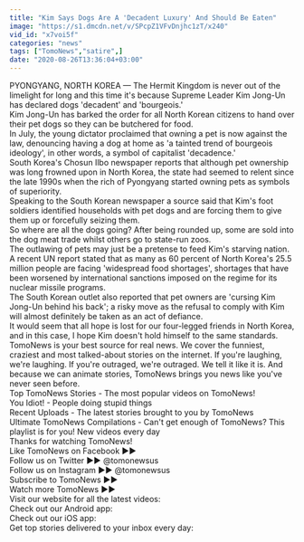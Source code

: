 ```yaml
---
title: "Kim Says Dogs Are A 'Decadent Luxury' And Should Be Eaten"
image: "https://s1.dmcdn.net/v/SPcpZ1VFvDnjhc1zT/x240"
vid_id: "x7voi5f"
categories: "news"
tags: ["TomoNews","satire",]
date: "2020-08-26T13:36:04+03:00"
---
```

PYONGYANG, NORTH KOREA — The Hermit Kingdom is never out of the limelight for long and this time it's because Supreme Leader Kim Jong-Un has declared dogs 'decadent' and 'bourgeois.'  <br>Kim Jong-Un has barked the order for all North Korean citizens to hand over their pet dogs so they can be butchered for food.   <br>In July, the young dictator proclaimed that owning a pet is now against the law, denouncing having a dog at home as 'a tainted trend of bourgeois ideology', in other words, a symbol of capitalist 'decadence.'  <br>South Korea's Chosun Ilbo newspaper reports that although pet ownership was long frowned upon in North Korea, the state had seemed to relent since the late 1990s when the rich of Pyongyang started owning pets as symbols of superiority.  <br>Speaking to the South Korean newspaper a source said that Kim's foot soldiers identified households with pet dogs and are forcing them to give them up or forcefully seizing them.   <br>So where are all the dogs going? After being rounded up, some are sold into the dog meat trade whilst others go to state-run zoos.   <br>The outlawing of pets may just be a pretense to feed Kim's starving nation. A recent UN report stated that as many as 60 percent of North Korea's 25.5 million people are facing 'widespread food shortages', shortages that have been worsened by international sanctions imposed on the regime for its nuclear missile programs.   <br>The South Korean outlet also reported that pet owners are 'cursing Kim Jong-Un behind his back'; a risky move as the refusal to comply with Kim will almost definitely be taken as an act of defiance.   <br>It would seem that all hope is lost for our four-legged friends in North Korea, and in this case, I hope Kim doesn't hold himself to the same standards.   <br>TomoNews is your best source for real news. We cover the funniest, craziest and most talked-about stories on the internet. If you're laughing, we're laughing. If you're outraged, we're outraged. We tell it like it is. And because we can animate stories, TomoNews brings you news like you've never seen before.  <br>Top TomoNews Stories - The most popular videos on TomoNews!  <br>You Idiot! - People doing stupid things  <br>Recent Uploads - The latest stories brought to you by TomoNews  <br>Ultimate TomoNews Compilations - Can't get enough of TomoNews? This playlist is for you! New videos every day  <br>Thanks for watching TomoNews!  <br>Like TomoNews on Facebook ►►   <br>Follow us on Twitter ►► @tomonewsus   <br>Follow us on Instagram ►► @tomonewsus   <br>Subscribe to TomoNews ►►   <br>Watch more TomoNews ►►     <br>Visit our website for all the latest videos:   <br>Check out our Android app:   <br>Check out our iOS app:   <br>Get top stories delivered to your inbox every day: 
